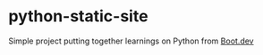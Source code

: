 # python-static-site

Simple project putting together learnings on Python from [Boot.dev](https://www.boot.dev/)

